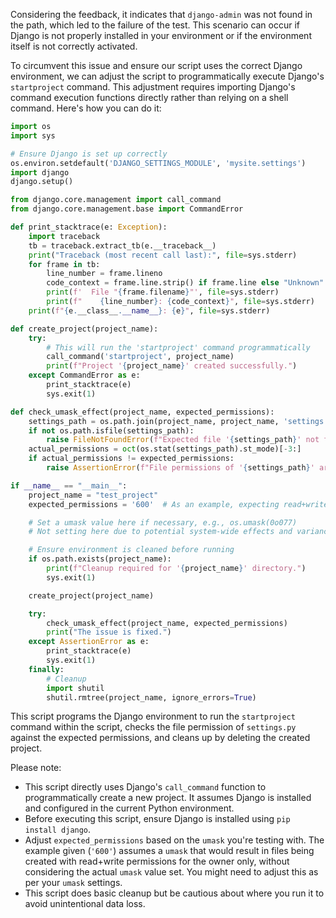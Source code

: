 Considering the feedback, it indicates that `django-admin` was not found in the path, which led to the failure of the test. This scenario can occur if Django is not properly installed in your environment or if the environment itself is not correctly activated. 

To circumvent this issue and ensure our script uses the correct Django environment, we can adjust the script to programmatically execute Django's `startproject` command. This adjustment requires importing Django's command execution functions directly rather than relying on a shell command. Here's how you can do it:

```python
import os
import sys

# Ensure Django is set up correctly
os.environ.setdefault('DJANGO_SETTINGS_MODULE', 'mysite.settings')
import django
django.setup()

from django.core.management import call_command
from django.core.management.base import CommandError

def print_stacktrace(e: Exception):
    import traceback
    tb = traceback.extract_tb(e.__traceback__)
    print("Traceback (most recent call last):", file=sys.stderr)
    for frame in tb:
        line_number = frame.lineno
        code_context = frame.line.strip() if frame.line else "Unknown"
        print(f'  File "{frame.filename}"', file=sys.stderr)
        print(f"    {line_number}: {code_context}", file=sys.stderr)
    print(f"{e.__class__.__name__}: {e}", file=sys.stderr)

def create_project(project_name):
    try:
        # This will run the 'startproject' command programmatically
        call_command('startproject', project_name)
        print(f"Project '{project_name}' created successfully.")
    except CommandError as e:
        print_stacktrace(e)
        sys.exit(1)

def check_umask_effect(project_name, expected_permissions):
    settings_path = os.path.join(project_name, project_name, 'settings.py')
    if not os.path.isfile(settings_path):
        raise FileNotFoundError(f"Expected file '{settings_path}' not found.")
    actual_permissions = oct(os.stat(settings_path).st_mode)[-3:]
    if actual_permissions != expected_permissions:
        raise AssertionError(f"File permissions of '{settings_path}' are {actual_permissions}, expected {expected_permissions}.")

if __name__ == "__main__":
    project_name = "test_project"
    expected_permissions = '600'  # As an example, expecting read+write for the owner only

    # Set a umask value here if necessary, e.g., os.umask(0o077)
    # Not setting here due to potential system-wide effects and variances

    # Ensure environment is cleaned before running
    if os.path.exists(project_name):
        print(f"Cleanup required for '{project_name}' directory.")
        sys.exit(1)

    create_project(project_name)

    try:
        check_umask_effect(project_name, expected_permissions)
        print("The issue is fixed.")
    except AssertionError as e:
        print_stacktrace(e)
        sys.exit(1)
    finally:
        # Cleanup
        import shutil
        shutil.rmtree(project_name, ignore_errors=True)
```

This script programs the Django environment to run the `startproject` command within the script, checks the file permission of `settings.py` against the expected permissions, and cleans up by deleting the created project.

Please note:

- This script directly uses Django's `call_command` function to programmatically create a new project. It assumes Django is installed and configured in the current Python environment.
- Before executing this script, ensure Django is installed using `pip install django`.
- Adjust `expected_permissions` based on the `umask` you're testing with. The example given (`'600'`) assumes a `umask` that would result in files being created with read+write permissions for the owner only, without considering the actual `umask` value set. You might need to adjust this as per your `umask` settings.
- This script does basic cleanup but be cautious about where you run it to avoid unintentional data loss.